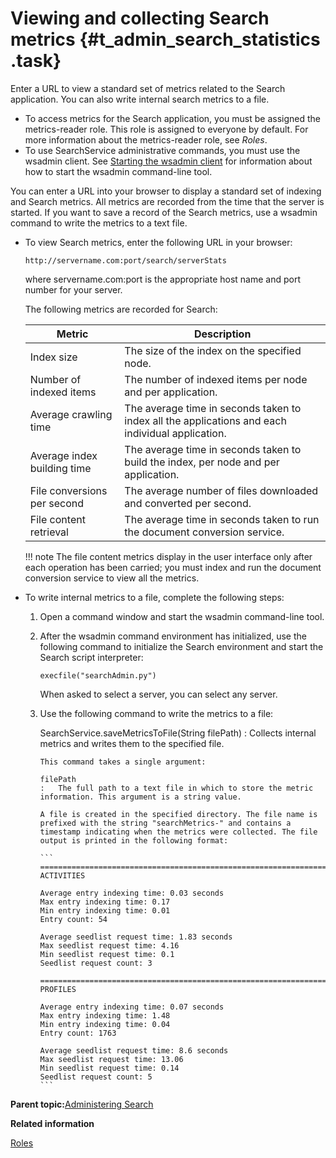 # Viewing and collecting Search metrics {#t_admin_search_statistics .task}

Enter a URL to view a standard set of metrics related to the Search application. You can also write internal search metrics to a file.

-   To access metrics for the Search application, you must be assigned the metrics-reader role. This role is assigned to everyone by default. For more information about the metrics-reader role, see *Roles*.
-   To use SearchService administrative commands, you must use the wsadmin client. See [Starting the wsadmin client](t_admin_wsadmin_starting.md) for information about how to start the wsadmin command-line tool.

You can enter a URL into your browser to display a standard set of indexing and Search metrics. All metrics are recorded from the time that the server is started. If you want to save a record of the Search metrics, use a wsadmin command to write the metrics to a text file.

-   To view Search metrics, enter the following URL in your browser:

    ```
    http://servername.com:port/search/serverStats
    ```

    where servername.com:port is the appropriate host name and port number for your server.

    The following metrics are recorded for Search:

    |Metric|Description|
    |------|-----------|
    |Index size|The size of the index on the specified node.|
    |Number of indexed items|The number of indexed items per node and per application.|
    |Average crawling time|The average time in seconds taken to index all the applications and each individual application.|
    |Average index building time|The average time in seconds taken to build the index, per node and per application.|
    |File conversions per second|The average number of files downloaded and converted per second.|
    |File content retrieval|The average time in seconds taken to run the document conversion service.|

    !!! note
    The file content metrics display in the user interface only after each operation has been carried; you must index and run the document conversion service to view all the metrics.

-   To write internal metrics to a file, complete the following steps:

    1.  Open a command window and start the wsadmin command-line tool.

    2.  After the wsadmin command environment has initialized, use the following command to initialize the Search environment and start the Search script interpreter:

        ```
        execfile("searchAdmin.py")
        ```

        When asked to select a server, you can select any server.

    3.  Use the following command to write the metrics to a file:

        SearchService.saveMetricsToFile\(String filePath\)
        :   Collects internal metrics and writes them to the specified file.

            This command takes a single argument:

            filePath
            :   The full path to a text file in which to store the metric information. This argument is a string value.

            A file is created in the specified directory. The file name is prefixed with the string "searchMetrics-" and contains a timestamp indicating when the metrics were collected. The file output is printed in the following format:

            ```
            ================================================================
            ACTIVITIES
            
            Average entry indexing time: 0.03 seconds
            Max entry indexing time: 0.17
            Min entry indexing time: 0.01
            Entry count: 54
            
            Average seedlist request time: 1.83 seconds
            Max seedlist request time: 4.16
            Min seedlist request time: 0.1
            Seedlist request count: 3
            
            ================================================================
            PROFILES
            
            Average entry indexing time: 0.07 seconds
            Max entry indexing time: 1.48
            Min entry indexing time: 0.04
            Entry count: 1763
            
            Average seedlist request time: 8.6 seconds
            Max seedlist request time: 13.06
            Min seedlist request time: 0.14
            Seedlist request count: 5
            ```


**Parent topic:**[Administering Search](../admin/c_admin_search.md)

**Related information**  


[Roles](../admin/r_admin_common_user_roles.md)

